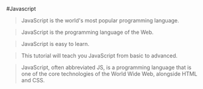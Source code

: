 #Javascript 

>JavaScript is the world's most popular programming language.

>JavaScript is the programming language of the Web.

>JavaScript is easy to learn.

>This tutorial will teach you JavaScript from basic to advanced.


>JavaScript, often abbreviated JS, is a programming language that is one of the core technologies of the World Wide Web, alongside HTML and CSS.
